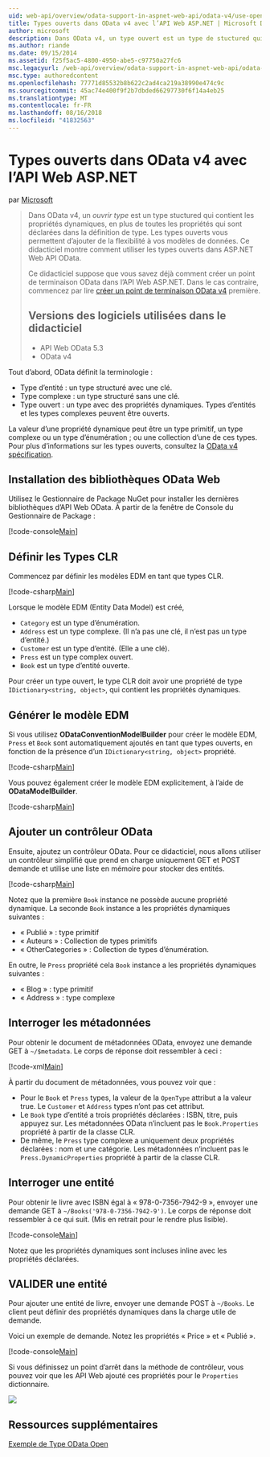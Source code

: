 ```yaml
---
uid: web-api/overview/odata-support-in-aspnet-web-api/odata-v4/use-open-types-in-odata-v4
title: Types ouverts dans OData v4 avec l’API Web ASP.NET | Microsoft Docs
author: microsoft
description: Dans OData v4, un type ouvert est un type de stuctured qui contient les propriétés dynamiques, en plus de toutes les propriétés qui sont déclarées dans la définition de type. Ouvrir...
ms.author: riande
ms.date: 09/15/2014
ms.assetid: f25f5ac5-4800-4950-abe5-c97750a27fc6
msc.legacyurl: /web-api/overview/odata-support-in-aspnet-web-api/odata-v4/use-open-types-in-odata-v4
msc.type: authoredcontent
ms.openlocfilehash: 77771d85532b8b622c2ad4ca219a38990e474c9c
ms.sourcegitcommit: 45ac74e400f9f2b7dbded66297730f6f14a4eb25
ms.translationtype: MT
ms.contentlocale: fr-FR
ms.lasthandoff: 08/16/2018
ms.locfileid: "41832563"
---
```

<a name="open-types-in-odata-v4-with-aspnet-web-api"></a>Types ouverts dans OData v4 avec l’API Web ASP.NET
====================
par [Microsoft](https://github.com/microsoft)

> Dans OData v4, un *ouvrir type* est un type stuctured qui contient les propriétés dynamiques, en plus de toutes les propriétés qui sont déclarées dans la définition de type. Les types ouverts vous permettent d’ajouter de la flexibilité à vos modèles de données. Ce didacticiel montre comment utiliser les types ouverts dans ASP.NET Web API OData.
> 
> Ce didacticiel suppose que vous savez déjà comment créer un point de terminaison OData dans l’API Web ASP.NET. Dans le cas contraire, commencez par lire [créer un point de terminaison OData v4](create-an-odata-v4-endpoint.md) première.
> 
> ## <a name="software-versions-used-in-the-tutorial"></a>Versions des logiciels utilisées dans le didacticiel
> 
> 
> - API Web OData 5.3
> - OData v4


Tout d’abord, OData définit la terminologie :

- Type d’entité : un type structuré avec une clé.
- Type complexe : un type structuré sans une clé.
- Type ouvert : un type avec des propriétés dynamiques. Types d’entités et les types complexes peuvent être ouverts.

La valeur d’une propriété dynamique peut être un type primitif, un type complexe ou un type d’énumération ; ou une collection d’une de ces types. Pour plus d’informations sur les types ouverts, consultez la [OData v4 spécification](http://www.odata.org/documentation/odata-version-4-0/).

## <a name="install-the-web-odata-libraries"></a>Installation des bibliothèques OData Web

Utilisez le Gestionnaire de Package NuGet pour installer les dernières bibliothèques d’API Web OData. À partir de la fenêtre de Console du Gestionnaire de Package :

[!code-console[Main](use-open-types-in-odata-v4/samples/sample1.cmd)]

## <a name="define-the-clr-types"></a>Définir les Types CLR

Commencez par définir les modèles EDM en tant que types CLR.

[!code-csharp[Main](use-open-types-in-odata-v4/samples/sample2.cs)]

Lorsque le modèle EDM (Entity Data Model) est créé,

- `Category` est un type d’énumération.
- `Address` est un type complexe. (Il n’a pas une clé, il n’est pas un type d’entité.)
- `Customer` est un type d’entité. (Elle a une clé).
- `Press` est un type complex ouvert.
- `Book` est un type d’entité ouverte.

Pour créer un type ouvert, le type CLR doit avoir une propriété de type `IDictionary<string, object>`, qui contient les propriétés dynamiques.

## <a name="build-the-edm-model"></a>Générer le modèle EDM

Si vous utilisez **ODataConventionModelBuilder** pour créer le modèle EDM, `Press` et `Book` sont automatiquement ajoutés en tant que types ouverts, en fonction de la présence d’un `IDictionary<string, object>` propriété.

[!code-csharp[Main](use-open-types-in-odata-v4/samples/sample3.cs)]

Vous pouvez également créer le modèle EDM explicitement, à l’aide de **ODataModelBuilder**.

[!code-csharp[Main](use-open-types-in-odata-v4/samples/sample4.cs)]

## <a name="add-an-odata-controller"></a>Ajouter un contrôleur OData

Ensuite, ajoutez un contrôleur OData. Pour ce didacticiel, nous allons utiliser un contrôleur simplifié que prend en charge uniquement GET et POST demande et utilise une liste en mémoire pour stocker des entités.

[!code-csharp[Main](use-open-types-in-odata-v4/samples/sample5.cs)]

Notez que la première `Book` instance ne possède aucune propriété dynamique. La seconde `Book` instance a les propriétés dynamiques suivantes :

- « Publié » : type primitif
- « Auteurs » : Collection de types primitifs
- « OtherCategories » : Collection de types d’énumération.

En outre, le `Press` propriété cela `Book` instance a les propriétés dynamiques suivantes :

- « Blog » : type primitif
- « Address » : type complexe

## <a name="query-the-metadata"></a>Interroger les métadonnées

Pour obtenir le document de métadonnées OData, envoyez une demande GET à `~/$metadata`. Le corps de réponse doit ressembler à ceci :

[!code-xml[Main](use-open-types-in-odata-v4/samples/sample6.xml?highlight=5,21)]

À partir du document de métadonnées, vous pouvez voir que :

- Pour le `Book` et `Press` types, la valeur de la `OpenType` attribut a la valeur true. Le `Customer` et `Address` types n’ont pas cet attribut.
- Le `Book` type d’entité a trois propriétés déclarées : ISBN, titre, puis appuyez sur. Les métadonnées OData n’incluent pas le `Book.Properties` propriété à partir de la classe CLR.
- De même, le `Press` type complexe a uniquement deux propriétés déclarées : nom et une catégorie. Les métadonnées n’incluent pas le `Press.DynamicProperties` propriété à partir de la classe CLR.

## <a name="query-an-entity"></a>Interroger une entité

Pour obtenir le livre avec ISBN égal à « 978-0-7356-7942-9 », envoyer une demande GET à `~/Books('978-0-7356-7942-9')`. Le corps de réponse doit ressembler à ce qui suit. (Mis en retrait pour le rendre plus lisible).

[!code-console[Main](use-open-types-in-odata-v4/samples/sample7.cmd?highlight=8-13,15-23)]

Notez que les propriétés dynamiques sont incluses inline avec les propriétés déclarées.

## <a name="post-an-entity"></a>VALIDER une entité

Pour ajouter une entité de livre, envoyer une demande POST à `~/Books`. Le client peut définir des propriétés dynamiques dans la charge utile de demande.

Voici un exemple de demande. Notez les propriétés « Price » et « Publié ».

[!code-console[Main](use-open-types-in-odata-v4/samples/sample8.cmd?highlight=10)]

Si vous définissez un point d’arrêt dans la méthode de contrôleur, vous pouvez voir que les API Web ajouté ces propriétés pour le `Properties` dictionnaire.

![](use-open-types-in-odata-v4/_static/image1.png)

## <a name="additional-resources"></a>Ressources supplémentaires

[Exemple de Type OData Open](http://aspnet.codeplex.com/sourcecontrol/latest#Samples/WebApi/OData/v4/ODataOpenTypeSample/ReadMe.txt)

